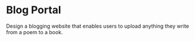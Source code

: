 # Blog Portal  #
Design a blogging website that enables users to upload anything they write from a poem to a book.
